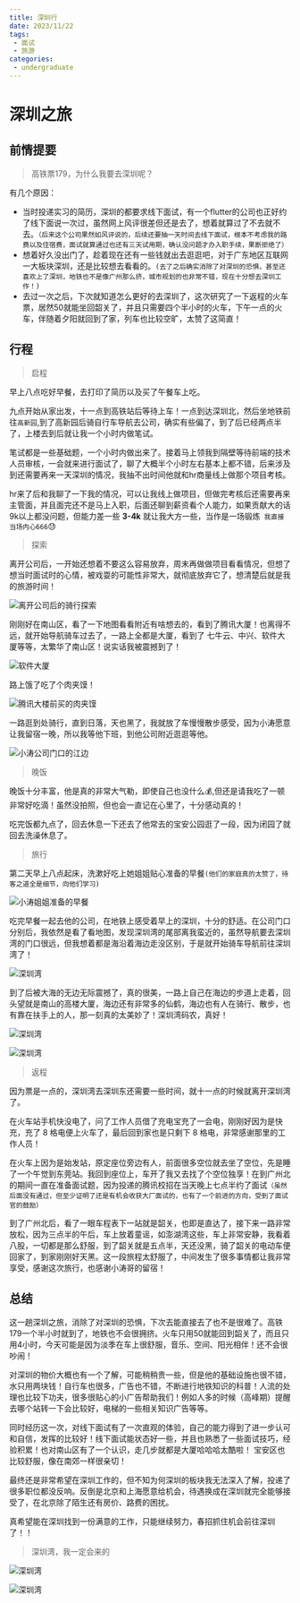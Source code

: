 ```yaml
---
title: 深圳行
date: 2023/11/22
tags:
 - 面试
 - 旅游
categories:
 - undergraduate
---
```


# 深圳之旅

## 前情提要

> 高铁票179，为什么我要去深圳呢？

有几个原因：

* 当时投递实习的简历，深圳的都要求线下面试，有一个flutter的公司也正好约了线下面说一次过，虽然网上风评很差但还是去了，想着就算过了不去就不去。`（后来这个公司果然如风评说的，后续还要抽一天时间去线下面试，根本不考虑我的路费以及住宿费，面试就算通过也还有三天试用期，确认没问题才办入职手续，果断拒绝了）`
* 想着好久没出门了，趁着现在还有一些钱就出去逛逛吧，对于广东地区互联网一大板块深圳，还是比较想去看看的。`(去了之后确实消除了对深圳的恐惧，甚至还喜欢上了深圳，地铁也不是像广州那么挤，城市规划的也非常不错，现在十分想去深圳工作！)`
* 去过一次之后，下次就知道怎么更好的去深圳了，这次研究了一下返程的火车票，居然50就能坐回韶关了，并且只需要四个半小时的火车，下午一点的火车，伴随着夕阳就回到了家，列车也比较空旷，太赞了这简直！

## 行程

> 启程

早上八点吃好早餐，去打印了简历以及买了午餐车上吃。

九点开始从家出发，十一点到高铁站后等待上车！一点到达深圳北，然后坐地铁前往`高新园`,到了高新园后骑自行车导航去公司，确实有些偏了，到了后已经两点半了，上楼去到后就让我一个小时内做笔试。

笔试都是一些基础题，一个小时内做出来了。接着马上领我到隔壁等待前端的技术人员审核，一会就来进行面试了，聊了大概半个小时左右基本上都不错，后来涉及到还需要再来一天深圳的情况，我抽不出时间他就和hr商量线上做那个项目考核。

hr来了后和我聊了一下我的情况，可以让我线上做项目，但做完考核后还需要再来主管面，并且面完还不是马上入职，后面还聊到薪资看个人能力，如果贡献大的话9k以上都没问题，但能力差一些 **3-4k** 就让我大方一些，当作是一场锻炼​​` 我直接当场内心666`:sweat:

> 探索

离开公司后，一开始还想着不要这么容易放弃，周末再做做项目看看情况，但想了想当时面试时的心情，被戏耍的可能性非常大，就彻底放弃它了，想清楚后就是我的旅游时间！

![离开公司后的骑行探索](http://8.134.197.161:3000/api/images/blog/image-1710048696223.jpg)

刚刚好在南山区，看了一下地图看看附近有啥想去的，看到了腾讯大厦！也离得不远，就开始导航骑车过去了，一路上全都是大厦，看到了 七牛云、中兴、软件大厦等等，太繁华了南山区！说实话我被震撼到了！

<img src="http://8.134.197.161:3000/api/images/blog/image-1710048733670.jpg" alt="软件大厦"  />

路上饿了吃了个肉夹馍！

![腾讯大楼前买的肉夹馍](http://8.134.197.161:3000/api/images/blog/image-1710048792578.jpg)

一路逛到处骑行，直到日落，天也黑了，我就放了车慢慢散步感受，因为小涛愿意让我留宿一晚，所以我等他下班，到他公司附近逛逛等他。

![小涛公司门口的江边](http://8.134.197.161:3000/api/images/blog/image-1710048838215.jpg)



> 晚饭

晚饭十分丰富，他是真的非常大气勒，即使自己也没什么:moneybag:,但还是请我吃了一顿非常好吃滴！虽然没拍照，但也会一直记在心里了，十分感动真的！

吃完饭都九点了，回去休息一下还去了他常去的宝安公园逛了一段，因为闭园了就回去洗澡休息了。

> 旅行

第二天早上八点起床，洗漱好吃上她姐姐贴心准备的早餐`(他们的家庭真的太赞了，待客之道全是细节，向他们学习)`

![小涛姐姐准备的早餐](http://8.134.197.161:3000/api/images/blog/image-1710048873760.jpg)

吃完早餐一起去他的公司，在地铁上感受着早上的深圳，十分的舒适。在公司门口分别后，我依然是看了看地图，发现深圳湾的尾部离我蛮近的，虽然导航要去深圳湾的门口很远，但我想着都是海沿着海边走没区别，于是就开始骑车导航前往深圳湾了！

![深圳湾](http://8.134.197.161:3000/api/images/blog/image-1710048892047.jpg)

到了后被大海的无边无际震撼了，真的很美，一路上自己在海边的步道上走着，回头望就是南山的高楼大厦，海边还有非常多的仙鹤，海边也有人在骑行、散步，也有靠在扶手上的人，那一刻真的太美妙了！深圳湾码农，真好！

![深圳湾](http://8.134.197.161:3000/api/images/blog/image-1710048935297.jpg)

![深圳湾](http://8.134.197.161:3000/api/images/blog/image-1710048978340.jpg)

> 返程

因为票是一点的，深圳湾去深圳东还需要一些时间，就十一点的时候就离开深圳湾了。

在火车站手机快没电了，问了工作人员借了充电宝充了一会电，刚刚好因为是快充，充了 8 格电便上火车了，最后回到家也是只剩下 8 格电，非常感谢那里的工作人员！

在火车上因为是始发站，原定座位旁边有人，前面很多空位就去坐了空位，先是睡了一个午觉到东莞站。我回到座位上，车开了我又去找了个空位独享！在到广州北的期间一直在准备面试题，因为投递的腾讯校招在当天晚上七点半约了面试`（虽然后面没有通过，但至少证明了还是有机会收获大厂面试的，也有了一个前进的方向，受到了面试官的鼓励）`

到了广州北后，看了一眼车程表下一站就是韶关，也即是直达了，接下来一路非常放松，因为三点半的午后，车上放着童谣，如澎湖湾这些，车上非常安静，我看着八股，一切都是那么舒服，到了韶关就是五点半，天还没黑，骑了韶关的电动车便回家了，到家刚刚好天黑。这一段旅程太舒服了，中间发生了很多事情都让我非常享受，感谢这次旅行，也感谢小涛哥的留宿！

## 总结

这一趟深圳之旅，消除了对深圳的恐惧，下次去能直接去了也不是很难了。高铁179一个半小时就到了，地铁也不会很拥挤。火车只用50就能回到韶关了，而且只用4小时，今天可能是因为淡季在车上很舒服，音乐、空间、阳光相伴！还不会很吵闹！


对深圳的物价大概也有一个了解，可能稍稍贵一些，但是他的基础设施也很不错，水只用两块钱！自行车也很多，广告也不错，不断进行地铁知识的科普！人流的处理也比较下功夫，很多很贴心的小广告帮助我们！例如人多的时候（高峰期）提醒去哪个站转一下会比较好，电梯的一些相关知识广告等等。

同时经历这一次，对线下面试有了一次直观的体验，自己的能力得到了进一步认可和自信，发挥的比较好！线下面试能状态好一些，并且也熟悉了一些面试技巧，经验积累！也对南山区有了一个认识，走几步就都是大厦哈哈哈太酷啦！
宝安区也比较舒服，像在南郊一样很亲切！

最终还是非常希望在深圳工作的，但不知为何深圳的板块我无法深入了解，投递了很多职位都没反响。反倒是北京和上海愿意给机会，待遇换成在深圳就完全能够接受了，在北京除了陌生还有房价、路费的困扰。

真希望能在深圳找到一份满意的工作，只能继续努力，春招抓住机会前往深圳了！！

> 深圳湾，我一定会来的

![深圳湾](http://8.134.197.161:3000/api/images/blog/image-1710049004024.jpg)

![深圳湾](http://8.134.197.161:3000/api/images/blog/image-1710049033963.jpg)